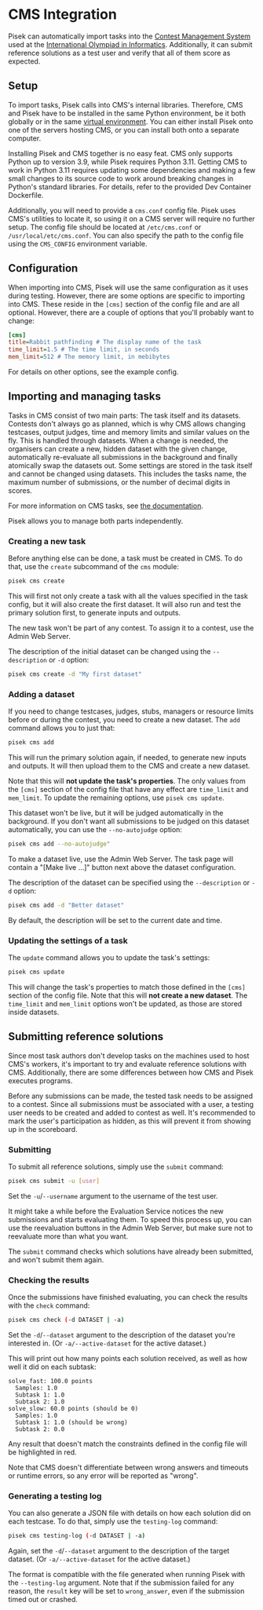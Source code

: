 # CMS Integration

Pisek can automatically import tasks into the [Contest Management System](https://cms-dev.github.io/)
used at the [International Olympiad in Informatics](https://ioinformatics.org/).
Additionally, it can submit reference solutions as a test user
and verify that all of them score as expected.

## Setup

To import tasks, Pisek calls into CMS's internal libraries.
Therefore, CMS and Pisek have to be installed in the same Python environment,
be it both globally or in the same [virtual environment](https://docs.python.org/3/library/venv.html).
You can either install Pisek onto one of the servers hosting CMS,
or you can install both onto a separate computer.

Installing Pisek and CMS together is no easy feat.
CMS only supports Python up to version 3.9, while Pisek requires Python 3.11.
Getting CMS to work in Python 3.11 requires updating some dependencies
and making a few small changes to its source code to work around
breaking changes in Python's standard libraries.
For details, refer to the provided Dev Container Dockerfile.

Additionally, you will need to provide a `cms.conf` config file.
Pisek uses CMS's utilities to locate it, so using it on a CMS server will require no further setup.
The config file should be located at `/etc/cms.conf` or `/usr/local/etc/cms.conf`.
You can also specify the path to the config file using the `CMS_CONFIG` environment variable.

## Configuration

When importing into CMS, Pisek will use the same configuration as it uses during testing.
However, there are some options are specific to importing into CMS.
These reside in the `[cms]` section of the config file and are all optional.
However, there are a couple of options that you'll probably want to change:

```ini
[cms]
title=Rabbit pathfinding # The display name of the task
time_limit=1.5 # The time limit, in seconds
mem_limit=512 # The memory limit, in mebibytes
```

For details on other options, see the example config.

## Importing and managing tasks

Tasks in CMS consist of two main parts: The task itself and its datasets.
Contests don't always go as planned, which is why CMS allows changing testcases,
output judges, time and memory limits and similar values on the fly.
This is handled through datasets.
When a change is needed, the organisers can create a new, hidden dataset with the given change,
automatically re-evaluate all submissions in the background and finally atomically swap the datasets out.
Some settings are stored in the task itself and cannot be changed using datasets.
This includes the tasks name, the maximum number of submissions,
or the number of decimal digits in scores.

For more information on CMS tasks, see [the documentation](https://cms.readthedocs.io/en/latest/index.html).

Pisek allows you to manage both parts independently.

### Creating a new task

Before anything else can be done, a task must be created in CMS.
To do that, use the `create` subcommand of the `cms` module:

```sh
pisek cms create
```

This will first not only create a task with all the values specified in the task config,
but it will also create the first dataset.
It will also run and test the primary solution first, to generate inputs and outputs.

The new task won't be part of any contest.
To assign it to a contest, use the Admin Web Server.

The description of the initial dataset can be changed using the `--description` or `-d` option:

```sh
pisek cms create -d "My first dataset"
```


### Adding a dataset

If you need to change testcases, judges, stubs, managers or resource limits
before or during the contest, you need to create a new dataset.
The `add` command allows you to just that:

```sh
pisek cms add
```

This will run the primary solution again, if needed, to generate new inputs and outputs.
It will then upload them to the CMS and create a new dataset.

Note that this will **not update the task's properties**.
The only values from the `[cms]` section of the config file that have any effect
are `time_limit` and `mem_limit`.
To update the remaining options, use `pisek cms update`.

This dataset won't be live, but it will be judged automatically in the background.
If you don't want all submissions to be judged on this dataset automatically,
you can use the `--no-autojudge` option:

```sh
pisek cms add --no-autojudge"
```

To make a dataset live, use the Admin Web Server.
The task page will contain a "[Make live ...]" button next above the dataset configuration.

The description of the dataset can be specified using the `--description` or `-d` option:

```sh
pisek cms add -d "Better dataset"
```

By default, the description will be set to the current date and time.

### Updating the settings of a task

The `update` command allows you to update the task's settings:

```sh
pisek cms update
```

This will change the task's properties to match those
defined in the `[cms]` section of the config file.
Note that this will **not create a new dataset**.
The `time_limit` and `mem_limit` options won't be updated,
as those are stored inside datasets.

## Submitting reference solutions

Since most task authors don't develop tasks on the machines used to host CMS's workers,
it's important to try and evaluate reference solutions with CMS.
Additionally, there are some differences between how CMS and Pisek executes programs.

Before any submissions can be made, the tested task needs to be assigned to a contest.
Since all submissions must be associated with a user,
a testing user needs to be created and added to contest as well.
It's recommended to mark the user's participation as hidden,
as this will prevent it from showing up in the scoreboard.

### Submitting

To submit all reference solutions, simply use the `submit` command:

```sh
pisek cms submit -u [user]
```

Set the `-u`/`--username` argument to the username of the test user.

It might take a while before the Evaluation Service notices the new submissions and starts evaluating them.
To speed this process up, you can use the reevaluation buttons in the Admin Web Server,
but make sure not to reevaluate more than what you want.

The `submit` command checks which solutions have already been submitted, and won't submit them again.

### Checking the results

Once the submissions have finished evaluating, you can check the results with the `check` command:

```sh
pisek cms check (-d DATASET | -a)
```

Set the `-d`/`--dataset` argument to the description of the dataset you're interested in.
(Or `-a/--active-dataset` for the active dataset.)

This will print out how many points each solution received, as well as how well it did on each subtask:

```
solve_fast: 100.0 points
  Samples: 1.0
  Subtask 1: 1.0
  Subtask 2: 1.0
solve_slow: 60.0 points (should be 0)
  Samples: 1.0
  Subtask 1: 1.0 (should be wrong)
  Subtask 2: 0.0
```

Any result that doesn't match the constraints defined in the config file will be highlighted in red.

Note that CMS doesn't differentiate between wrong answers and timeouts or runtime errors,
so any error will be reported as "wrong".

### Generating a testing log

You can also generate a JSON file with details on how each solution did on each testcase.
To do that, simply use the `testing-log` command:

```sh
pisek cms testing-log (-d DATASET | -a)
```

Again, set the `-d`/`--dataset` argument to the description of the target dataset.
(Or `-a/--active-dataset` for the active dataset.)

The format is compatible with the file generated when running Pisek with the `--testing-log` argument.
Note that if the submission failed for any reason, the `result` key will be set to `wrong_answer`,
even if the submission timed out or crashed.
